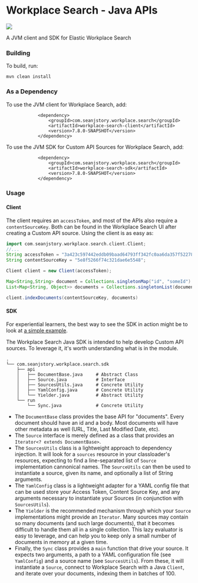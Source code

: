 # Workplace Search - Java APIs
![](https://travis-ci.org/seanstory/workplace-search-java.svg)

A JVM client and SDK for Elastic Workplace Search

### Building
To build, run:

    mvn clean install

### As a Dependency
To use the JVM client for Workplace Search, add:

```
            <dependency>
                <groupId>com.seanjstory.workplace.search</groupId>
                <artifactId>workplace-search-client</artifactId>
                <version>7.8.0-SNAPSHOT</version>
            </dependency>
```

To use the JVM SDK for Custom API Sources for Workplace Search, add:

```
            <dependency>
                <groupId>com.seanjstory.workplace.search</groupId>
                <artifactId>workplace-search-sdk</artifactId>
                <version>7.8.0-SNAPSHOT</version>
            </dependency>
```

### Usage
#### Client
The client requires an `accessToken`, and most of the APIs also require a `contentSourceKey`. Both can be found in the Workplace
Search UI after creating a Custom API source. Using the client is as easy as:

```groovy
import com.seanjstory.workplace.search.client.Client;
//...
String accessToken = "3a423c597442eddb09baad64793ff342fc0aa6da357f5227888d44b3386cf722";
String contentSourceKey = "5e8f5266f74c321dae6e5548";

Client client = new Client(accessToken);

Map<String,String> document = Collections.singletonMap("id", "someId")
List<Map<String, Object>> documents = Collections.singletonList(document)

client.indexDocuments(contentSourceKey, documents)
```

#### SDK

For experiential learners, the best way to see the SDK in action might be to look at [a simple example](https://github.com/seanstory/ws-custom-source-example).

The Workplace Search Java SDK is intended to help develop Custom API sources. To leverage it, it's worth understanding
what is in the module.

```
.
└── com.seanjstory.workplace.search.sdk
    ├── api
    │   ├── DocumentBase.java     # Abstract Class
    │   ├── Source.java           # Interface
    │   ├── SourcesUtils.java     # Concrete Utility
    │   ├── YamlConfig.java       # Concrete Utility
    │   └── Yielder.java          # Abstract Utility
    └── run
        └── Sync.java             # Concrete Utility
```

* The `DocumentBase` class provides the base API for "documents". Every document should have an id and a body. Most documents
will have other metadata as well (URL, Title, Last Modified Date, etc).
* The `Source` interface is merely defined as a class that provides an `Iterator<? extends DocumentBase>`.
* The `SourcesUtils` class is a lightweight approach to dependency injection. It will look for a `sources` resource in your classloader's resources, expecting to find a line-separated list of `Source` implementation cannonical names. The `SourceUtils` can then be used to instantiate a source, given its name, and optionally a list of String arguments.
* The `YamlConfig` class is a lightweight adapter for a YAML config file that can be used store your Access Token, Content Source Key, and any arguments necessary to instantiate your Sources (in conjunction with `SourcesUtils`).
* The `Yielder` is the recommended mechanism through which your `Source` implementations might provide an `Iterator`. Many sources may contain so many documents (and such large documents), that it becomes difficult to handle them all in a single collection. This lazy evaluator is easy to leverage, and can help you to keep only a small number of documents in memory at a given time.
* Finally, the `Sync` class provides a `main` function that drive your source. It expects two arguments, a path to a YAML configuration file (see `YamlConfig`) and a source name (see `SourcesUtils`). From these, it will instantiate a `Source`, connect to Workplace Search with a Java `Client`, and iterate over your documents, indexing them in batches of 100.

